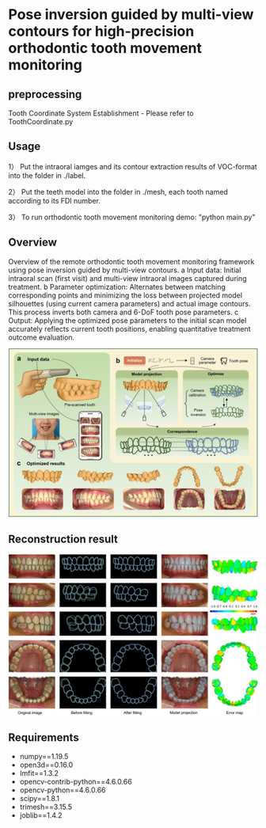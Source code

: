 # Pose inversion guided by multi-view contours for high-precision orthodontic tooth movement monitoring

## preprocessing
Tooth Coordinate System Establishment - Please refer to ToothCoordinate.py

## Usage
1） Put the intraoral iamges and its contour extraction results of VOC-format into the folder in ./label.

2） Put the teeth model into the folder in ./mesh,  each tooth named according to its FDI number.

3） To run orthodontic tooth movement monitoring demo: "python main.py"

## Overview
Overview of the remote orthodontic tooth movement monitoring framework using pose inversion guided by multi-view contours. a Input data: Initial intraoral scan (first visit) and multi-view intraoral images captured during treatment. b Parameter optimization: Alternates between matching corresponding points and minimizing the loss between projected model silhouettes (using current camera parameters) and actual image contours. This process inverts both camera and 6-DoF tooth pose parameters. c Output: Applying the optimized pose parameters to the initial scan model accurately reflects current tooth positions, enabling quantitative treatment outcome evaluation.
<p align="center">
    <img src=".\log\assets\teeth_movement_monitoring_framework.jpg" alt="teeth monitoring framework" width="800"/>
</p>

## Reconstruction result
<p align="center">
    <img src=".\log\assets\monitoring_results.jpg" alt="teeth monitoring results" width="800"/>
</p>


## Requirements
- numpy==1.19.5
- open3d==0.16.0
- lmfit==1.3.2
- opencv-contrib-python==4.6.0.66
- opencv-python==4.6.0.66
- scipy==1.8.1
- trimesh==3.15.5
- joblib==1.4.2
